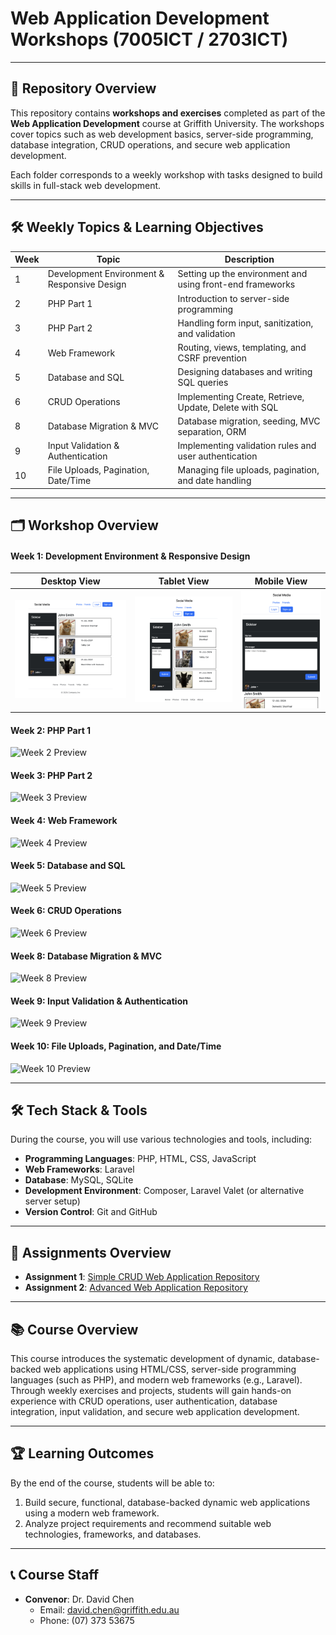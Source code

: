 # Web Application Development Workshops (7005ICT / 2703ICT)

---

## 📘 Repository Overview
This repository contains **workshops and exercises** completed as part of the **Web Application Development** course at Griffith University. The workshops cover topics such as web development basics, server-side programming, database integration, CRUD operations, and secure web application development.

Each folder corresponds to a weekly workshop with tasks designed to build skills in full-stack web development.

---

## 🛠 Weekly Topics & Learning Objectives

| Week | Topic                                | Description                                    |
|------|---------------------------------------|------------------------------------------------|
| 1    | Development Environment & Responsive Design | Setting up the environment and using front-end frameworks |
| 2    | PHP Part 1                           | Introduction to server-side programming        |
| 3    | PHP Part 2                           | Handling form input, sanitization, and validation |
| 4    | Web Framework                        | Routing, views, templating, and CSRF prevention |
| 5    | Database and SQL                     | Designing databases and writing SQL queries    |
| 6    | CRUD Operations                      | Implementing Create, Retrieve, Update, Delete with SQL |
| 8    | Database Migration & MVC             | Database migration, seeding, MVC separation, ORM |
| 9    | Input Validation & Authentication    | Implementing validation rules and user authentication |
| 10   | File Uploads, Pagination, Date/Time  | Managing file uploads, pagination, and date handling |

---

## 🗂 Workshop Overview

#### Week 1: Development Environment & Responsive Design
| Desktop View | Tablet View | Mobile View |
|---|---|---|
| ![Desktop View](./week1/task4/screenshots/desktop.png) | ![Tablet View](./week1/task4/screenshots/tablet.png) | ![Mobile View](./week1/task4/screenshots/mobile.png) |

#### Week 2: PHP Part 1
![Week 2 Preview](./week1/screenshots/week1-preview.png)
#### Week 3: PHP Part 2
![Week 3 Preview](./week1/screenshots/week1-preview.png)
#### Week 4: Web Framework
![Week 4 Preview](./week1/screenshots/week1-preview.png)
#### Week 5: Database and SQL
![Week 5 Preview](./week1/screenshots/week1-preview.png)
#### Week 6: CRUD Operations
![Week 6 Preview](./week1/screenshots/week1-preview.png)
#### Week 8: Database Migration & MVC
![Week 8 Preview](./week1/screenshots/week1-preview.png)
#### Week 9: Input Validation & Authentication
![Week 9 Preview](./week1/screenshots/week1-preview.png)
#### Week 10: File Uploads, Pagination, and Date/Time
![Week 10 Preview](./week1/screenshots/week1-preview.png)

---

## 🛠 Tech Stack & Tools
During the course, you will use various technologies and tools, including:

- **Programming Languages**: PHP, HTML, CSS, JavaScript  
- **Web Frameworks**: Laravel  
- **Database**: MySQL, SQLite  
- **Development Environment**: Composer, Laravel Valet (or alternative server setup)  
- **Version Control**: Git and GitHub  

---

## 📝 Assignments Overview
- **Assignment 1**: [Simple CRUD Web Application Repository](https://github.com/yourusername/assignment1-repo)  
- **Assignment 2**: [Advanced Web Application Repository](https://github.com/yourusername/assignment2-repo)

---

## 📚 Course Overview
This course introduces the systematic development of dynamic, database-backed web applications using HTML/CSS, server-side programming languages (such as PHP), and modern web frameworks (e.g., Laravel). Through weekly exercises and projects, students will gain hands-on experience with CRUD operations, user authentication, database integration, input validation, and secure web application development.

---

## 🏆 Learning Outcomes
By the end of the course, students will be able to:
1. Build secure, functional, database-backed dynamic web applications using a modern web framework.
2. Analyze project requirements and recommend suitable web technologies, frameworks, and databases.

---

## 📞 Course Staff
- **Convenor**: Dr. David Chen  
  - Email: [david.chen@griffith.edu.au](mailto:david.chen@griffith.edu.au)  
  - Phone: (07) 373 53675  